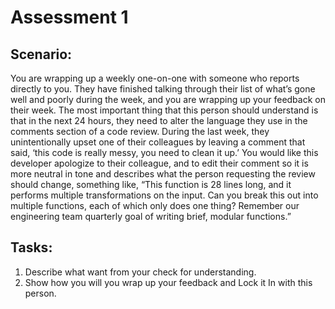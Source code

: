# Assessment 1 

## Scenario: 

You are wrapping up a weekly one-on-one with someone who reports directly to you. They have finished talking through their list of what’s gone well and poorly during the week, and you are wrapping up your feedback on their week. The most important thing that this person should understand is that in the next 24 hours, they need to alter the language they use in the comments section of a code review. During the last week, they unintentionally upset one of their colleagues by leaving a comment that said, ‘this code is really messy, you need to clean it up.’ You would like this developer apologize to their colleague, and to edit their comment so it is more neutral in tone and describes what the person requesting the review should change, something like, “This function is 28 lines long, and it performs multiple transformations on the input. Can you break this out into multiple functions, each of which only does one thing? Remember our engineering team quarterly goal of writing brief, modular functions.” 

## Tasks: 
1. Describe what want from your check for understanding. 
1. Show how you will you wrap up your feedback and Lock it In with this person.

